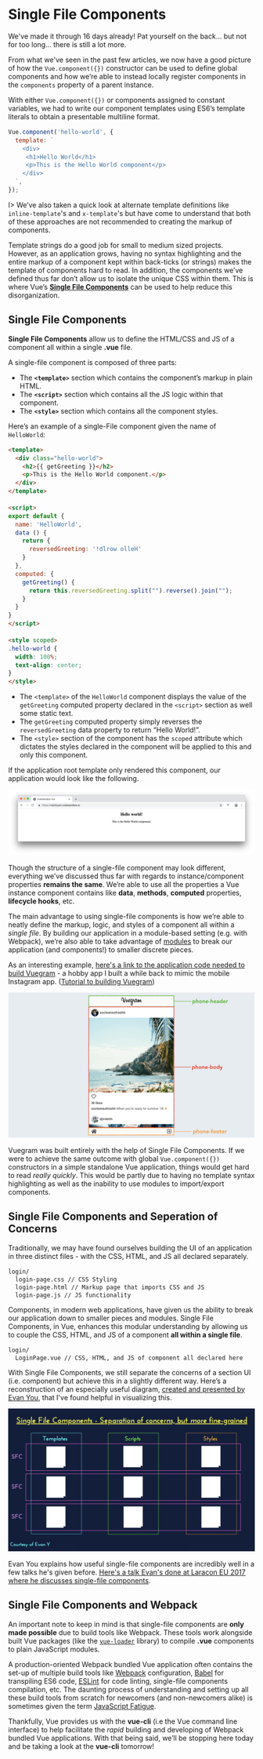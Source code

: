 # Single File Components

We've made it through 16 days already! Pat yourself on the back... but not for too long... there is still a lot more.

From what we've seen in the past few articles, we now have a good picture of how the `Vue.component({})` constructor can be used to define global components and how we’re able to instead locally register components in the `components` property of a parent instance.

With either `Vue.component({})` or components assigned to constant variables, we had to write our component templates using ES6’s template literals to obtain a presentable multiline format.

```javascript
Vue.component('hello-world', {
  template: `
    <div>
     <h1>Hello World</h1>
     <p>This is the Hello World component</p>
    </div>
  `,
});
```

I> We’ve also taken a quick look at alternate template definitions like `inline-template`'s and `x-template`'s but have come to understand that both of these approaches are not recommended to creating the markup of components.

Template strings do a good job for small to medium sized projects. However, as an application grows, having no syntax highlighting and the entire markup of a component kept within back-ticks (or strings) makes the template of components hard to read. In addition, the components we’ve defined thus far don’t allow us to isolate the unique CSS within them. This is where Vue’s [**Single File Components**](https://vuejs.org/v2/guide/single-file-components.html) can be used to help reduce this disorganization.

## Single File Components

**Single File Components** allow us to define the HTML/CSS and JS of a component all within a single **.vue** file.

A single-file component is composed of three parts:

-   The **`<template>`** section which contains the component’s markup in plain HTML.
-   The **`<script>`** section which contains all the JS logic within that component.
-   The **`<style>`** section which contains all the component styles.

Here’s an example of a single-File component given the name of `HelloWorld`:

```html
<template>
  <div class="hello-world">
    <h2>{{ getGreeting }}</h2>
    <p>This is the Hello World component.</p>
  </div>
</template>

<script>
export default {
  name: 'HelloWorld',
  data () {
    return {
      reversedGreeting: '!dlrow olleH'
    } 
  },
  computed: {
    getGreeting() {
      return this.reversedGreeting.split("").reverse().join("");
    }
  }
}
</script>

<style scoped>
.hello-world {
  width: 100%;
  text-align: center;
}
</style>
```

-   The `<template>` of the `HelloWorld` component displays the value of the `getGreeting` computed property declared in the `<script>` section as well some static text.
-   The `getGreeting` computed property simply reverses the `reversedGreeting` data property to return “Hello World!”. 
-   The `<style>` section of the component has the `scoped` attribute which dictates the styles declared in the component will be applied to this and only this component.

If the application root template only rendered this component, our application would look like the following.

![](./public/assets/hello-world-sfc.png)

Though the structure of a single-file component may look different, everything we’ve discussed thus far with regards to instance/component properties **remains the same**. We’re able to use all the properties a Vue instance component contains like **data**, **methods**, **computed** properties, **lifecycle hooks**, etc.

The main advantage to using single-file components is how we’re able to neatly define the markup, logic, and styles of a component all within a _single file_. By building our application in a module-based setting (e.g. with Webpack), we’re also able to take advantage of [modules](https://webpack.js.org/concepts/modules/#what-is-a-webpack-module) to break our application (and components!) to smaller discrete pieces.

As an interesting example, [here's a link to the application code needed to build Vuegram](https://codesandbox.io/s/8ypo1v7xq2) - a hobby app I built a while back to mimic the mobile Instagram app. ([Tutorial to building Vuegram](https://medium.com/fullstackio/tutorial-build-an-instagram-clone-with-vue-js-and-cssgram-24a9f3de0408))

![](./public/assets/vuegram-diagram.png)

Vuegram was built entirely with the help of Single File Components. If we were to achieve the same outcome with global `Vue.component({})` constructors in a simple standalone Vue application, things would get hard to read _really quickly_. This would be partly due to having no template syntax highlighting as well as the inability to use modules to import/export components.

## Single File Components and Seperation of Concerns

Traditionally, we may have found ourselves building the UI of an application in three distinct files - with the CSS, HTML, and JS all declared separately.

```shell
login/
  login-page.css // CSS Styling
  login-page.html // Markup page that imports CSS and JS
  login-page.js // JS functionality
```

Components, in modern web applications, have given us the ability to break our application down to smaller pieces and modules. Single File Components, in Vue, enhances this modular understanding by allowing us to couple the CSS, HTML, and JS of a component **all within a single file**.

```shell
login/
  LoginPage.vue // CSS, HTML, and JS of component all declared here
```

With Single File Components, we still separate the concerns of a section UI (i.e. component) but achieve this in a slightly different way. Here’s a reconstruction of an especially useful diagram, [created and presented by Evan You](https://www.youtube.com/watch?v=wZN_FtZRYC8&feature=youtu.be&t=352), that I've found helpful in visualizing this.

![](./public/assets/sfc-diagram.png)

Evan You explains how useful single-file components are incredibly well in a few talks he's given before. [Here's a talk Evan's done at Laracon EU 2017 where he discusses single-file components](https://www.youtube.com/watch?v=wZN_FtZRYC8&feature=youtu.be&t=352).

## Single File Components and Webpack

An important note to keep in mind is that single-file components are **only made possible** due to build tools like Webpack. These tools work alongside built Vue packages (like the [`vue-loader`](https://github.com/vuejs/vue-loader) library) to compile **.vue** components to plain JavaScript modules.

A production-oriented Webpack bundled Vue application often contains the set-up of multiple build tools like [Webpack](https://webpack.js.org) configuration, [Babel](https://babeljs.io/) for transpiling ES6 code, [ESLint](https://eslint.org/) for code linting, single-file components compilation, etc. The daunting process of understanding and setting up all these build tools from scratch for newcomers (and non-newcomers alike) is sometimes given the term [JavaScript Fatigue](https://medium.com/@ericclemmons/javascript-fatigue-48d4011b6fc4).

Thankfully, Vue provides us with the **vue-cli** (i.e the Vue command line interface) to help facilitate the _rapid_ building and developing of Webpack bundled Vue applications. With that being said, we’ll be stopping here today and be taking a look at the **vue-cli** tomorrow!

